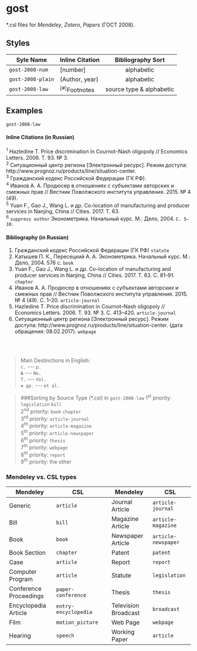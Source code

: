 # gost

\*.csl files for *Mendeley*, *Zotero*, *Papers* (ГОСТ 2008).

## Styles
| Syle Name         | Inline Citation               | Bibliography Sort        |
| ----------------- | ----------------------------- | :----------------------: |
| `gost-2008-num`   | [number]                      | alphabetic               |
| `gost-2008-plain` | (Author, year)                | alphabetic               |
| `gost-2008-law`   | <sup>[\#]</sup>Footnotes      | source type & alphabetic |

## Examples
`gost-2008-law` </br>

#### Inline Citations (in Russian)
<sup>1</sup>  Hazledine&nbsp;T. Price discrimination in Cournot–Nash oligopoly&nbsp;// Economics Letters. 2006. Т.&nbsp;93. №&nbsp;3. </br>
<sup>2</sup>  Ситуационный центр региона [Электронный ресурс]. Режим доступа: http&#58;//www<i></i>.prognoz.<i></i>ru/products/line/situation-center. </br>
<sup>3</sup>  Гражданский кодекс Российской Федерации (ГК РФ). </br>
<sup>4</sup>  Иванов&nbsp;А.&nbsp;А. Продюсер в отношениях с субъектами авторских и смежных прав&nbsp;// Вестник Поволжского института управления. 2015. №&nbsp;4 (49). </br>
<sup>5</sup>  Yuan&nbsp;F., Gao&nbsp;J., Wang&nbsp;L. и&nbsp;др. Co-location of manufacturing and producer services in Nanjing, China&nbsp;// Cities. 2017. Т.&nbsp;63. </br>
<sup>6</sup>  `suppress author` Эконометрика. Начальный курс. М.: Дело, 2004.&nbsp;`С. 5–10.`

#### Bibliography (in Russian)
1.  Гражданский кодекс Российской Федерации (ГК РФ) `statute`
2.  Катышев П.&nbsp;К., Пересецкий А.&nbsp;А. Эконометрика. Начальный курс. М.: Дело, 2004. 576&nbsp;с. `book`
3.  Yuan&nbsp;F., Gao&nbsp;J., Wang&nbsp;L. и&nbsp;др. Co-location of manufacturing and producer services in Nanjing, China&nbsp;// Cities. 2017. Т.&nbsp;63. С.&nbsp;81&ndash;91. `chapter`
4.  Иванов&nbsp;А.&nbsp;А. Продюсер в отношениях с субъектами авторских и смежных прав&nbsp;// Вестник Поволжского института управления. 2015. №&nbsp;4 (49). С.&nbsp;1&ndash;20. `article-journal`
5.  Hazledine&nbsp;T. Price discrimination in Cournot–Nash oligopoly&nbsp;// Economics Letters. 2006. Т.&nbsp;93. №&nbsp;3. С.&nbsp;413&ndash;420. `article-journal`
6.  Ситуационный центр региона [Электронный ресурс]. Режим доступа: http&#58;//www<i></i>.prognoz.<i></i>ru/products/line/situation-center. (дата обращения:&nbsp;08.02.2017). `webpage`

</br></br>

> Main Destinctions in English: </br>
> `c.` --- `p.` </br>
> `№` --- `No.` </br>
> `Т.` --- `Vol.` </br>
> `и др.` --- `et al.` </br>

>###Sorting by Source Type (\*.csl) in `gost-2008-law`
1<sup>st</sup> priority: `legislation` `bill` </br>
2<sup>nd</sup> priority: `book` `chapter`     </br>
3<sup>rd</sup> priority: `article-journal`    </br>
4<sup>th</sup> priority: `article-magazine`   </br>
5<sup>th</sup> priority: `article-newspaper`  </br>
6<sup>th</sup> priority: `thesis`             </br>
7<sup>th</sup> priority: `webpage`            </br>
8<sup>th</sup> priority: `report`             </br>
9<sup>th</sup> priority: the other


### Mendeley vs. CSL types
| Mendeley              | CSL                  |     | Mendeley             | CSL                 |
| --------------------- | -------------------- | --- | -------------------- | ------------------- |
|Generic                | `article`            |     | Journal Article      | `article-journal`   |
|Bill                   | `bill`               |     | Magazine Article     | `article-magazine`  |
|Book                   | `book`               |     | Newspaper Article    | `article-newspaper` |
|Book Section           | `chapter`            |     | Patent               | `patent`            |
|Case                   | `article`            |     | Report               | `report`            |
|Computer Program       | `article`            |     | Statute              | `legislation`       |
|Conference Proceedings | `paper-conference`   |     | Thesis               | `thesis`            |
|Encyclopedia Article   | `entry-encyclopedia` |     | Television Broadcast | `broadcast`         |
|Film                   | `motion_picture`     |     | Web Page             | `webpage`           |
|Hearing                | `speech`             |     | Working Paper        | `article`           |
